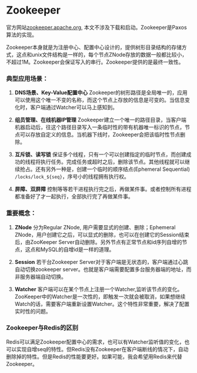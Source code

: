Zookeeper
============================================

官方网站[zookeeper.apache.org](http://zookeeper.apache.org/), 本文不涉及下载和启动。Zookeeper是Paxos算法的实现。

Zookeeper本身就是为注册中心、配置中心设计的，提供树形目录结构的存储方式，这点和unix文件结构是一样的，每个节点ZNode存放的数据一般都比较小，不超过1M。Zookeeper会保证写入的串行。Zookeeper提供的是最终一致性。

### 典型应用场景：

1. **DNS场景、Key-Value配置中心** Zookeeper的树形路径是全局唯一的，应用可以使用这个唯一不变的名称，而这个节点上存放的信息是可变的。当信息变化时，客户端通过Watcher可以马上感知到。

2. **组员管理、在线机器IP管理** Zookeeper建立一个唯一的路径目录，当客户端机器启动后，往这个路径目录写入一条临时性的带有机器唯一标识的节点，节点可以存放自定义的信息。当机器下线时，Zookeeper会把该临时性节点删除。

3. **互斥锁、读写锁** 保证多个线程，只有一个可以创建指定的临时节点，而创建成功的线程将执行任务。完成任务或超时之后，删除该节点。其他线程就可以继续抢占。还有另外一种是，创建一个临时的顺序结点(Ephemeral Sequential) `/locks/lock_${seq}`，序号小的线程拥有执行权。

4. **屏障、双屏障** 控制等等若干进程执行完之后，再做某件事。或者控制所有进程都准备好了才一起执行，全部执行完了再做某件事。

### 重要概念：

1. **ZNode** 分为Regular ZNode, 用户需要显式的创建、删除；Ephemeral ZNode，用户创建它之后，可以显式的删除，也可以在创建它的Session结束后，由ZooKeeper Server自动删除。另外节点有正常节点和id序列自增的节点，这点和MySQL的自增id是一样的道理。

2. **Session** 若干台Zookeeper Server对于客户端是无状态的，客户端通过心跳自动切换zookeeper server。也就是客户端需要配置多台服务器端的地址，而非服务器端自动切换。
 
3. **Watcher** 客户端可以在某个节点上注册一个Watcher,监听该节点的变化。ZooKeeper中的Watcher是一次性的，即触发一次就会被取消，如果想继续Watch的话，需要客户端重新设置Watcher。这个特性非常重要，解决了配置实时性的问题。

### Zookeeper与Redis的区别

Redis可以满足Zookeeper配置中心的需求，也可以有Watcher监听值的变化，也可以实现自增seq的特性。但Redis没有Zookeeper在客户端断线的情况下，自动删除掉的特性。但是Redis的性能要更好。如果可能，我会希望用Redis来代替Zookeeper。